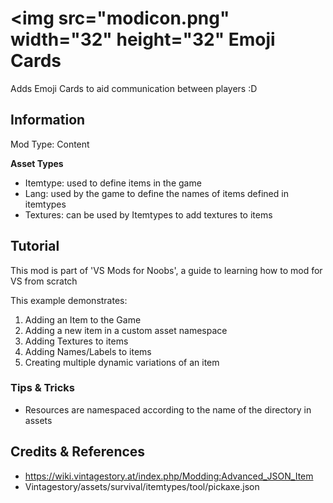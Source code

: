 # <img src="modicon.png" width="32" height="32" Emoji Cards

Adds Emoji Cards to aid communication between players :D
 
## Information

Mod Type: Content 

**Asset Types**

- Itemtype: used to define items in the game
- Lang: used by the game to define the names of items defined in itemtypes
- Textures: can be used by Itemtypes to add textures to items
 
## Tutorial

This mod is part of 'VS Mods for Noobs', a guide to learning how to mod for VS from scratch

This example demonstrates:

1. Adding an Item to the Game
2. Adding a new item in a custom asset namespace
3. Adding Textures to items
4. Adding Names/Labels to items
5. Creating multiple dynamic variations of an item 

### Tips & Tricks

- Resources are namespaced according to the name of the directory in assets

## Credits & References

- https://wiki.vintagestory.at/index.php/Modding:Advanced_JSON_Item 
- Vintagestory/assets/survival/itemtypes/tool/pickaxe.json